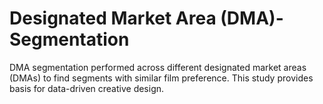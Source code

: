 # Designated Market Area (DMA)-Segmentation
DMA segmentation performed across different designated market areas (DMAs) to find segments with similar film preference.
This study provides basis for data-driven creative design.
